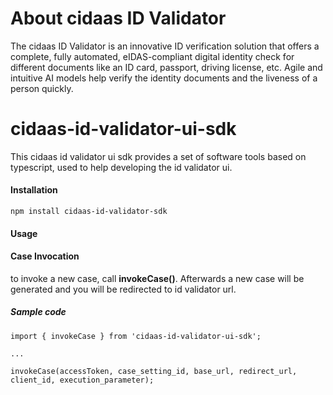 # About cidaas ID Validator

The cidaas ID Validator is an innovative ID verification solution that offers a complete, fully automated, eIDAS-compliant digital identity check for different documents like an ID card, passport, driving license, etc. Agile and intuitive AI models help verify the identity documents and the liveness of a person quickly.

# cidaas-id-validator-ui-sdk

This cidaas id validator ui sdk provides a set of software tools based on typescript, used to help developing the id validator ui. 

#### Installation 

```
npm install cidaas-id-validator-sdk
```

#### Usage

#### Case Invocation

to invoke a new case, call **invokeCase()**. Afterwards a new case will be generated and you will be redirected to id validator url.

##### Sample code
```
import { invokeCase } from 'cidaas-id-validator-ui-sdk';

...

invokeCase(accessToken, case_setting_id, base_url, redirect_url, client_id, execution_parameter);
```

